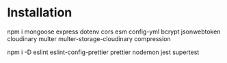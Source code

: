 # Installation

npm i mongoose express dotenv cors esm config-yml bcrypt jsonwebtoken cloudinary multer multer-storage-cloudinary compression

npm i -D eslint eslint-config-prettier prettier nodemon jest supertest
